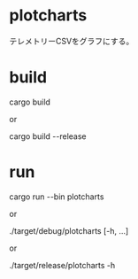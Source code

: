 # plotcharts
テレメトリーCSVをグラフにする。

# build
cargo build

or

cargo build --release

# run
cargo run --bin plotcharts   

or

./target/debug/plotcharts [-h, ...]  

or

./target/release/plotcharts -h  
